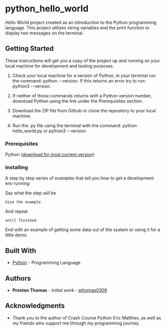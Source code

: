 # python_hello_world

Hello World project created as an introduction to the Python programming language. This project utilizes string variables and the print function to display two messages on the terminal.

## Getting Started

These instructions will get you a copy of the project up and running on your local machine for development and testing purposes.

1. Check your local machine for a version of Python, in your terminal run the command: python --version. If this returns an error try to run: python3 --version.

2. If neither of those commands returns with a Python version number, download Python using the link under the Prerequisites section.

3. Download the ZIP file from Github or clone the repository to your local machine.

4. Run the .py file using the terminal with the command: python hello_world.py or python3 --version

### Prerequisites

Python ([download for most current version](https://www.python.org/downloads/))

### Installing

A step by step series of examples that tell you how to get a development env running

Say what the step will be

```
Give the example
```

And repeat

```
until finished
```

End with an example of getting some data out of the system or using it for a little demo

## Built With

* [Python](https://www.python.org/) - Programming Language

## Authors

* **Preston Thomas** - *Initial work* - [pthomas0309](https://github.com/pthomas0309)

## Acknowledgments

* Thank you to the author of Crash Course Python Eric Matthes, as well as my friends who support me through my programming journey.
